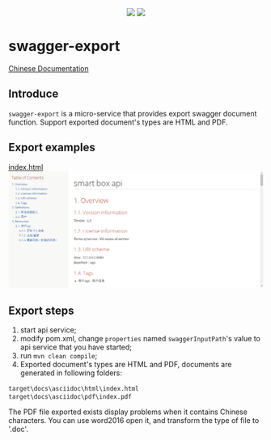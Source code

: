 <p align="center">
<a href="http://www.oracle.com/technetwork/java/javase/overview/index.html"><img src="https://img.shields.io/badge/language-java%208.0-orange.svg"></a>
<img src="https://img.shields.io/badge/release-1.0.0-brightgreen.svg">
</p>

# swagger-export

[Chinese Documentation](README.md)

## Introduce
`swagger-export` is a micro-service that provides export swagger document function. Support exported document's types are HTML and PDF.

## Export examples
[index.html](docs/index.html)
![example](screenshots/screenshot.png)

## Export steps
1. start api service;
2. modify pom.xml, change `properties` named `swaggerInputPath`'s value to api service that you have started;
3. run `mvn clean compile`;
4. Exported document's types are HTML and PDF, documents are generated in following folders:
```$xslt
target\docs\asciidoc\html\index.html
target\docs\asciidoc\pdf\index.pdf
```
The PDF file exported exists display problems when it contains Chinese characters. You can use word2016 open it, and transform the type of file to '.doc'.
